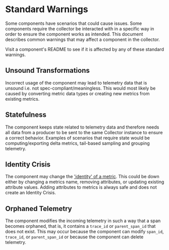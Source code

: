 # Standard Warnings
Some components have scenarios that could cause issues.  Some components require the collector be interacted with in a specific way in order to ensure the component works as intended. This document describes common warnings that may affect a component in the collector. 

Visit a component's README to see if it is affected by any of these standard warnings.

## Unsound Transformations
Incorrect usage of the component may lead to telemetry data that is unsound i.e. not spec-compliant/meaningless.  This would most likely be caused by converting metric data types or creating new metrics from existing metrics.

## Statefulness
The component keeps state related to telemetry data and therefore needs all data from a producer to be sent to the same Collector instance to ensure a correct behavior. Examples of scenarios that require state would be computing/exporting delta metrics, tail-based sampling and grouping telemetry.

## Identity Crisis
The component may change the ['identity' of a metric](https://github.com/open-telemetry/opentelemetry-specification/blob/main//specification/metrics/data-model.md#opentelemetry-protocol-data-model-producer-recommendations).  This could be down either by changing a metrics name, removing attributes, or updating existing attribute values.  Adding attributes to metrics is always safe and does not create an Identity Crisis.

## Orphaned Telemetry
The component modifies the incoming telemetry in such a way that a span becomes orphaned, that is, it contains a `trace_id` or `parent_span_id` that does not exist.  This may occur because the component can modify `span_id`, `trace_id`, or `parent_span_id` or because the component can delete telemetry.  